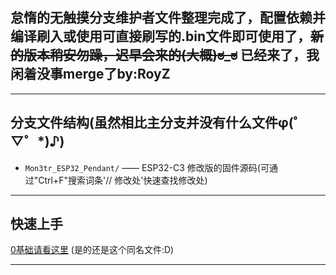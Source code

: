 ## 怠惰的无触摸分支维护者文件整理完成了，配置依赖并编译刷入或使用可直接刷写的.bin文件即可使用了，~~新的版本稍安勿躁，迟早会来的(大概)ಠ⁠_⁠ಠ~~ 已经来了，我闲着没事merge了by:RoyZ
---

## 分支文件结构(虽然相比主分支并没有什么文件φ(゜▽゜*)♪)

- `Mon3tr_ESP32_Pendant/` —— ESP32-C3 修改版的固件源码(可通过"Ctrl+F"搜索词条'// 修改处'快速查找修改处)

---

## 快速上手

[0基础请看这里](EZBuild.md) (是的还是这个同名文件:D)

---
